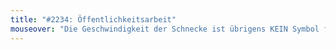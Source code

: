 ```yaml
---
title: "#2234: Öffentlichkeitsarbeit"
mouseover: "Die Geschwindigkeit der Schnecke ist übrigens KEIN Symbol für die Geschwindigkeit der beworbenen Heimseite."
---
```


